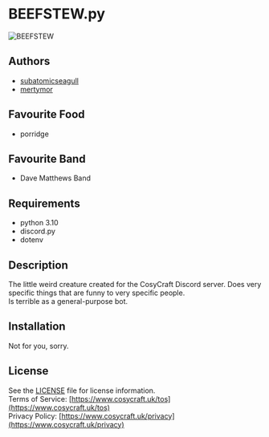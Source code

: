 # BEEFSTEW.py

![BEEFSTEW](./images/profile/banner.png)
## Authors
- [subatomicseagull](https://github.com/SubatomicSeagull)
- [mertymor](https://github.com/MertyMor)

## Favourite Food
- porridge

## Favourite Band
- Dave Matthews Band

## Requirements
- python 3.10
- discord.py
- dotenv

## Description
The little weird creature created for the CosyCraft Discord server. Does very specific things that are funny to very specific people.  
Is terrible as a general-purpose bot.

## Installation
Not for you, sorry.

## License
See the [LICENSE](./LICENSE) file for license information.  
Terms of Service: [https://www.cosycraft.uk/tos](https://www.cosycraft.uk/tos)  
Privacy Policy: [https://www.cosycraft.uk/privacy](https://www.cosycraft.uk/privacy)  


